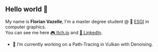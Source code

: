 ## Hello world 👋

My name is __Florian Vazelle__, I'm a master degree student @ 🏫 [ESGI](https://www.esgi.fr/) in computer graphics.  
You can see me here [🎮 Itch.io](http://florianvazelle.itch.io/) and [👔 LinkedIn](https://linkedin.com/in/florianvazelle).

- 🔭 I’m currently working on a Path-Tracing in Vulkan with Denoising.

<!--
**florianvazelle/florianvazelle** is a ✨ _special_ ✨ repository because its `README.md` (this file) appears on your GitHub profile.

Here are some ideas to get you started:

- 🔭 I’m currently working on ...
- 🌱 I’m currently learning ...
- 👯 I’m looking to collaborate on ...
- 🤔 I’m looking for help with ...
- 💬 Ask me about ...
- 📫 How to reach me: ...
- 😄 Pronouns: ...
- ⚡ Fun fact: ...
-->
